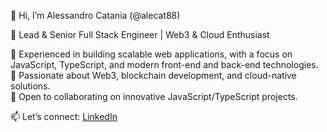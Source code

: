 👋 Hi, I’m Alessandro Catania (@alecat88)

🚀 Lead & Senior Full Stack Engineer | Web3 & Cloud Enthusiast

🔹 Experienced in building scalable web applications, with a focus on JavaScript, TypeScript, and modern front-end and back-end technologies.<br/>
🔹 Passionate about Web3, blockchain development, and cloud-native solutions.<br/>
🔹 Open to collaborating on innovative JavaScript/TypeScript projects.<br/>

📫 Let’s connect: [LinkedIn]( https://www.linkedin.com/in/alessandro-catania/)

<!---
alecat88/alecat88 is a ✨ special ✨ repository because its `README.md` (this file) appears on your GitHub profile.
You can click the Preview link to take a look at your changes.
- 📰 I write technical articles on https://medium.com/@alessandrocatania

--->
